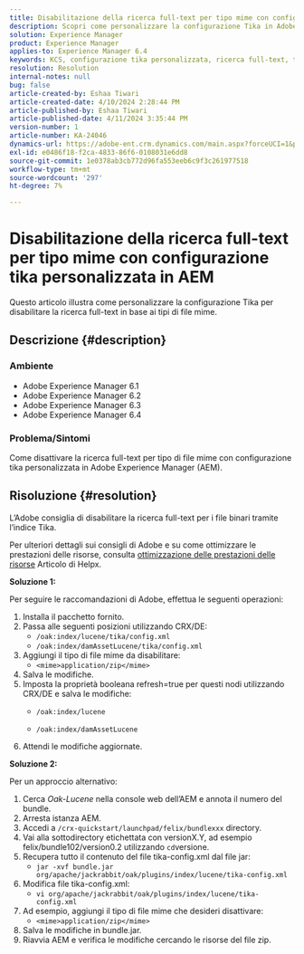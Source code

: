 ```yaml
---
title: Disabilitazione della ricerca full-text per tipo mime con configurazione tika personalizzata in AEM
description: Scopri come personalizzare la configurazione Tika in Adobe Experience Manager per disabilitare la ricerca full-text in base ai tipi di file mime.
solution: Experience Manager
product: Experience Manager
applies-to: Experience Manager 6.4
keywords: KCS, configurazione tika personalizzata, ricerca full-text, tipo MIME, AEM, ottimizzazione prestazioni risorse, CRX/DE, indice Lucene, indice Oak, console web, procedure
resolution: Resolution
internal-notes: null
bug: false
article-created-by: Eshaa Tiwari
article-created-date: 4/10/2024 2:28:44 PM
article-published-by: Eshaa Tiwari
article-published-date: 4/11/2024 3:35:44 PM
version-number: 1
article-number: KA-24046
dynamics-url: https://adobe-ent.crm.dynamics.com/main.aspx?forceUCI=1&pagetype=entityrecord&etn=knowledgearticle&id=6ef70c9c-46f7-ee11-a1fd-6045bd026dc7
exl-id: e0486f18-f2ca-4833-86f6-0108031e6dd8
source-git-commit: 1e0378ab3cb772d96fa553eeb6c9f3c261977518
workflow-type: tm+mt
source-wordcount: '297'
ht-degree: 7%

---
```


# Disabilitazione della ricerca full-text per tipo mime con configurazione tika personalizzata in AEM


Questo articolo illustra come personalizzare la configurazione Tika per disabilitare la ricerca full-text in base ai tipi di file mime.

## Descrizione {#description}


### Ambiente

- Adobe Experience Manager 6.1
- Adobe Experience Manager 6.2
- Adobe Experience Manager 6.3
- Adobe Experience Manager 6.4


### Problema/Sintomi

Come disattivare la ricerca full-text per tipo di file mime con configurazione tika personalizzata in Adobe Experience Manager (AEM).


## Risoluzione {#resolution}


L’Adobe consiglia di disabilitare la ricerca full-text per i file binari tramite l’indice Tika.

Per ulteriori dettagli sui consigli di Adobe e su come ottimizzare le prestazioni delle risorse, consulta [ottimizzazione delle prestazioni delle risorse](https://helpx.adobe.com/ca/experience-manager/kb/Asset-Performance-Tuning.html) Articolo di Helpx.

<b>Soluzione 1:</b>

Per seguire le raccomandazioni di Adobe, effettua le seguenti operazioni:

1. Installa il pacchetto fornito.
2. Passa alle seguenti posizioni utilizzando CRX/DE:
   - `/oak:index/lucene/tika/config.xml`
   - `/oak:index/damAssetLucene/tika/config.xml`
3. Aggiungi il tipo di file mime da disabilitare:
   - `<mime>application/zip</mime>`
4. Salva le modifiche.
5. Imposta la proprietà booleana refresh=true per questi nodi utilizzando CRX/DE e salva le modifiche:
   - `/oak:index/lucene`


   - `/oak:index/damAssetLucene`
6. Attendi le modifiche aggiornate.


<b>Soluzione 2:</b>

Per un approccio alternativo:

1. Cerca *Oak-Lucene* nella console web dell’AEM e annota il numero del bundle.
2. Arresta istanza AEM.
3. Accedi a `/crx-quickstart/launchpad/felix/bundlexxx` directory.
4. Vai alla sottodirectory etichettata con versionX.Y, ad esempio felix/bundle102/version0.2 utilizzando `cd`versione.
5. Recupera tutto il contenuto del file tika-config.xml dal file jar:
   - `jar -xvf bundle.jar org/apache/jackrabbit/oak/plugins/index/lucene/tika-config.xml`
6. Modifica file tika-config.xml:
   - `vi org/apache/jackrabbit/oak/plugins/index/lucene/tika-config.xml`
7. Ad esempio, aggiungi il tipo di file mime che desideri disattivare:
   - `<mime>application/zip</mime>`
8. Salva le modifiche in bundle.jar.
9. Riavvia AEM e verifica le modifiche cercando le risorse del file zip.
